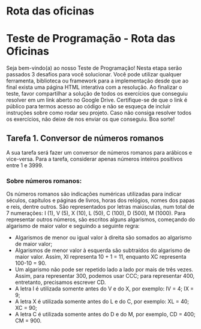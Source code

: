 # Rota das oficinas

<h1>Teste de Programação - Rota das Oficinas</h1>
Seja bem-vindo(a) ao nosso Teste de Programação! Nesta etapa serão passados 3
desafios para você solucionar. Você pode utilizar qualquer ferramenta, biblioteca ou framework
para a implementação desde que ao final exista uma página HTML interativa com a resolução.
Ao finalizar o teste, favor compartilhar a solução de todos os exercícios que conseguiu resolver
em um link aberto no Google Drive. Certifique-se de que o link é público para termos acesso ao
código e não se esqueça de incluir instruções sobre como rodar seu projeto. Caso não consiga
resolver todos os exercícios, não deixe de nos enviar os que conseguiu. Boa sorte!


<h2>Tarefa 1. Conversor de números romanos</h2>
A sua tarefa será fazer um conversor de números romanos para arábicos e vice-versa.
Para a tarefa, considerar apenas números inteiros positivos entre 1 e 3999.

<h3>Sobre números romanos:</h3>

Os números romanos são indicações numéricas utilizadas para indicar séculos,
capítulos e páginas de livros, horas dos relógios, nomes dos papas e reis, dentre outros.
São representados por letras maiúsculas, num total de 7 numerações: I (1), V (5), X (10),
L (50), C (100), D (500), M (1000). Para representar outros números, são escritos alguns
algarismos, começando do algarismo de maior valor e seguindo a seguinte regra:
- Algarismos de menor ou igual valor à direita são somados ao algarismo de maior valor;
- Algarismos de menor valor à esquerda são subtraídos do algarismo de maior valor.
Assim, XI representa 10 + 1 = 11, enquanto XC representa 100-10 = 90.
- Um algarismo não pode ser repetido lado a lado por mais de três vezes. Assim, para
representar 300, podemos usar CCC; para representar 400, entretanto, precisamos
escrever CD.
- A letra I é utilizada somente antes do V e do X, por exemplo: IV = 4; IX = 9;
- A letra X é utilizada somente antes do L e do C, por exemplo: XL = 40; XC = 90;
- A letra C é utilizada somente antes do D e do M, por exemplo, CD = 400; CM = 900.
